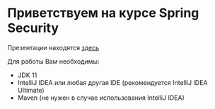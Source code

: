 # Приветствуем на курсе Spring Security

Презентации находятся [здесь](https://ydvorzhetskiy.github.io/course-spring-security/)

Для работы Вам необходимы:
* JDK 11
* IntelliJ IDEA или любая другая IDE (рекомендуется IntelliJ IDEA Ultimate)
* Maven (не нужен в случае использования IntelliJ IDEA)
